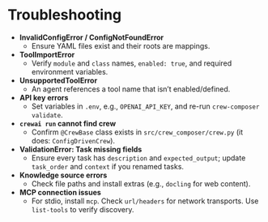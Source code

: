 # Troubleshooting

- __InvalidConfigError / ConfigNotFoundError__
  - Ensure YAML files exist and their roots are mappings.
- __ToolImportError__
  - Verify `module` and `class` names, `enabled: true`, and required environment variables.
- __UnsupportedToolError__
  - An agent references a tool name that isn’t enabled/defined.
- __API key errors__
  - Set variables in `.env`, e.g., `OPENAI_API_KEY`, and re-run `crew-composer validate`.
- __`crewai run` cannot find crew__
  - Confirm `@CrewBase` class exists in `src/crew_composer/crew.py` (it does: `ConfigDrivenCrew`).
- __ValidationError: Task missing fields__
  - Ensure every task has `description` and `expected_output`; update `task_order` and `context` if you renamed tasks.
- __Knowledge source errors__
  - Check file paths and install extras (e.g., `docling` for web content).
- __MCP connection issues__
  - For stdio, install `mcp`. Check `url/headers` for network transports. Use `list-tools` to verify discovery.

